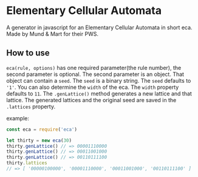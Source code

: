 # Elementary Cellular Automata
A generator in javascript for an Elementary Cellular Automata in short eca. Made by Mund & Mart for their PWS.

## How to use
`eca(rule, options)` has one required parameter(the rule number),
the second parameter is optional. The second parameter is an object. That object
can contain a `seed`. The `seed` is a binary string. The `seed` defaults to `'1'`.
You can also determine the `width` of the eca. The `width` property defaults to
`11`.
The `.genLattice()` method generates a new lattice and that lattice. The generated lattices
and the original seed are saved in the `.lattices` property.

example:
``` javascript
const eca = require('eca')

let thirty = new eca(30)
thirty.genLattice() // => 00001110000
thirty.genLattice() // => 00011001000
thirty.genLattice() // => 00110111100
thirty.lattices
// => [ '00000100000', '00001110000', '00011001000', '00110111100' ]
```
